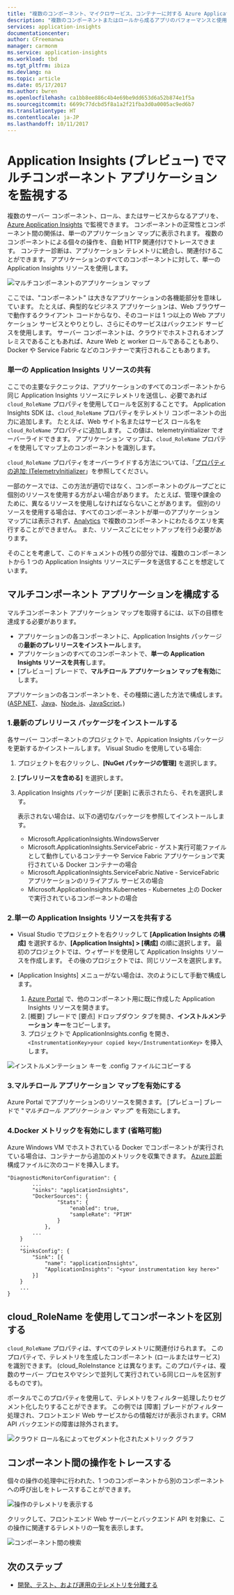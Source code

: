 ```yaml
---
title: "複数のコンポーネント、マイクロサービス、コンテナーに対する Azure Application Insights のサポート | Microsoft Docs"
description: "複数のコンポーネントまたはロールから成るアプリのパフォーマンスと使用状況を監視。"
services: application-insights
documentationcenter: 
author: CFreemanwa
manager: carmonm
ms.service: application-insights
ms.workload: tbd
ms.tgt_pltfrm: ibiza
ms.devlang: na
ms.topic: article
ms.date: 05/17/2017
ms.author: bwren
ms.openlocfilehash: ca1bb8ee886c4b4e69be9dd653d6a52b874e1f5a
ms.sourcegitcommit: 6699c77dcbd5f8a1a2f21fba3d0a0005ac9ed6b7
ms.translationtype: HT
ms.contentlocale: ja-JP
ms.lasthandoff: 10/11/2017
---
```

# <a name="monitor-multi-component-applications-with-application-insights-preview"></a>Application Insights (プレビュー) でマルチコンポーネント アプリケーションを監視する

複数のサーバー コンポーネント、ロール、またはサービスからなるアプリを、[Azure Application Insights](app-insights-overview.md) で監視できます。 コンポーネントの正常性とコンポーネント間の関係は、単一のアプリケーション マップに表示されます。 複数のコンポーネントによる個々の操作を、自動 HTTP 関連付けでトレースできます。 コンテナー診断は、アプリケーション テレメトリに統合し、関連付けることができます。 アプリケーションのすべてのコンポーネントに対して、単一の Application Insights リソースを使用します。 

![マルチコンポーネントのアプリケーション マップ](./media/app-insights-monitor-multi-role-apps/app-map.png)

ここでは、"コンポーネント" は大きなアプリケーションの各機能部分を意味しています。 たとえば、典型的なビジネス アプリケーションは、Web ブラウザーで動作するクライアント コードからなり、そのコードは 1 つ以上の Web アプリケーション サービスとやりとりし、さらにそのサービスはバックエンド サービスを使用します。 サーバー コンポーネントは、クラウドでホストされるオンプレミスであることもあれば、Azure Web と worker ロールであることもあり、Docker や Service Fabric などのコンテナーで実行されることもあります。 

### <a name="sharing-a-single-application-insights-resource"></a>単一の Application Insights リソースの共有 

ここでの主要なテクニックは、アプリケーションのすべてのコンポーネントから同じ Application Insights リソースにテレメトリを送信し、必要であれば `cloud_RoleName` プロパティを使用してロールを区別することです。 Application Insights SDK は、`cloud_RoleName` プロパティをテレメトリ コンポーネントの出力に追加します。 たとえば、Web サイト名またはサービス ロール名を `cloud_RoleName` プロパティに追加します。 この値は、telemetryinitializer でオーバーライドできます。 アプリケーション マップは、`cloud_RoleName` プロパティを使用してマップ上のコンポーネントを識別します。

`cloud_RoleName` プロパティをオーバーライドする方法については、「[プロパティの追加: ITelemetryInitializer](app-insights-api-filtering-sampling.md#add-properties-itelemetryinitializer)」を参照してください。  

一部のケースでは、この方法が適切ではなく、コンポーネントのグループごとに個別のリソースを使用する方がよい場合があります。 たとえば、管理や課金のために、異なるリソースを使用しなければならないことがあります。 個別のリソースを使用する場合は、すべてのコンポーネントが単一のアプリケーション マップには表示されず、[Analytics](app-insights-analytics.md) で複数のコンポーネントにわたるクエリを実行することができません。 また、リソースごとにセットアップを行う必要があります。

そのことを考慮して、このドキュメントの残りの部分では、複数のコンポーネントから 1 つの Application Insights リソースにデータを送信することを想定しています。

## <a name="configure-multi-component-applications"></a>マルチコンポーネント アプリケーションを構成する

マルチコンポーネント アプリケーション マップを取得するには、以下の目標を達成する必要があります。

* アプリケーションの各コンポーネントに、Application Insights パッケージの**最新のプレリリースをインストール**します。 
* アプリケーションのすべてのコンポーネントで、**単一の Application Insights リソースを共有**します。
* [プレビュー] ブレードで、**マルチロール アプリケーション マップを有効**にします。

アプリケーションの各コンポーネントを、その種類に適した方法で構成します。 ([ASP.NET](app-insights-asp-net.md)、[Java](app-insights-java-get-started.md)、[Node.js](app-insights-nodejs.md)、[JavaScript](app-insights-javascript.md)。)

### <a name="1-install-the-latest-pre-release-package"></a>1.最新のプレリリース パッケージをインストールする

各サーバー コンポーネントのプロジェクトで、Appication Insights パッケージを更新するかインストールします。 Visual Studio を使用している場合:

1. プロジェクトを右クリックし、**[NuGet パッケージの管理]** を選択します。 
2. **[プレリリースを含める]** を選択します。
3. Application Insights パッケージが [更新] に表示されたら、それを選択します。 

    表示されない場合は、以下の適切なパッケージを参照してインストールします。
    
    * Microsoft.ApplicationInsights.WindowsServer
    * Microsoft.ApplicationInsights.ServiceFabric - ゲスト実行可能ファイルとして動作しているコンテナーや Service Fabric アプリケーションで実行されている Docker コンテナーの場合
    * Microsoft.ApplicationInsights.ServiceFabric.Native - ServiceFabric アプリケーションのリライアブル サービスの場合
    * Microsoft.ApplicationInsights.Kubernetes - Kubernetes 上の Docker で実行されているコンポーネントの場合

### <a name="2-share-a-single-application-insights-resource"></a>2.単一の Application Insights リソースを共有する

* Visual Studio でプロジェクトを右クリックして **[Application Insights の構成]** を選択するか、**[Application Insights] > [構成]** の順に選択します。 最初のプロジェクトでは、ウィザードを使用して Application Insights リソースを作成します。 その後のプロジェクトでは、同じリソースを選択します。
* [Application Insights] メニューがない場合は、次のようにして手動で構成します。

   1. [Azure Portal](https://portal,azure.com) で、他のコンポーネント用に既に作成した Application Insights リソースを開きます。
   2. [概要] ブレードで [要点] ドロップダウン タブを開き、**インストルメンテーション キー**をコピーします。
   3. プロジェクトで ApplicationInsights.config を開き、`<InstrumentationKey>your copied key</InstrumentationKey>` を挿入します。

![インストルメンテーション キーを .config ファイルにコピーする](./media/app-insights-monitor-multi-role-apps/copy-instrumentation-key.png)


### <a name="3-enable-multi-role-application-map"></a>3.マルチロール アプリケーション マップを有効にする

Azure Portal でアプリケーションのリソースを開きます。 [プレビュー] ブレードで "*マルチロール アプリケーション マップ*" を有効にします。

### <a name="4-enable-docker-metrics-optional"></a>4.Docker メトリックを有効にします (省略可能) 

Azure Windows VM でホストされている Docker でコンポーネントが実行されている場合は、コンテナーから追加のメトリックを収集できます。 [Azure 診断](../monitoring-and-diagnostics/azure-diagnostics.md)構成ファイルに次のコードを挿入します。

```
"DiagnosticMonitorConfiguration": {
        ...
        "sinks": "applicationInsights",
        "DockerSources": {
                "Stats": {
                    "enabled": true,
                    "sampleRate": "PT1M"
                }
            },
        ...
    }
    ...   
    "SinksConfig": {
        "Sink": [{
            "name": "applicationInsights",
            "ApplicationInsights": "<your instrumentation key here>"
        }]
    }
    ...
}

```

## <a name="use-cloudrolename-to-separate-components"></a>cloud_RoleName を使用してコンポーネントを区別する

`cloud_RoleName` プロパティは、すべてのテレメトリに関連付けられます。 このプロパティで、テレメトリを生成したコンポーネント (ロールまたはサービス) を識別できます。 (cloud_RoleInstance とは異なります。このプロパティは、複数のサーバー プロセスやマシンで並列して実行されている同じロールを区別するものです)。

ポータルでこのプロパティを使用して、テレメトリをフィルター処理したりセグメント化したりすることができます。 この例では [障害] ブレードがフィルター処理され、フロントエンド Web サービスからの情報だけが表示されます。CRM API バックエンドの障害は除外されます。

![クラウド ロール名によってセグメント化されたメトリック グラフ](./media/app-insights-monitor-multi-role-apps/cloud-role-name.png)

## <a name="trace-operations-between-components"></a>コンポーネント間の操作をトレースする

個々の操作の処理中に行われた、1 つのコンポーネントから別のコンポーネントへの呼び出しをトレースすることができます。


![操作のテレメトリを表示する](./media/app-insights-monitor-multi-role-apps/show-telemetry-for-operation.png)

クリックして、フロントエンド Web サーバーとバックエンド API を対象に、この操作に関連するテレメトリの一覧を表示します。

![コンポーネント間の検索](./media/app-insights-monitor-multi-role-apps/search-across-components.png)


## <a name="next-steps"></a>次のステップ

* [開発、テスト、および運用のテレメトリを分離する](app-insights-separate-resources.md)
